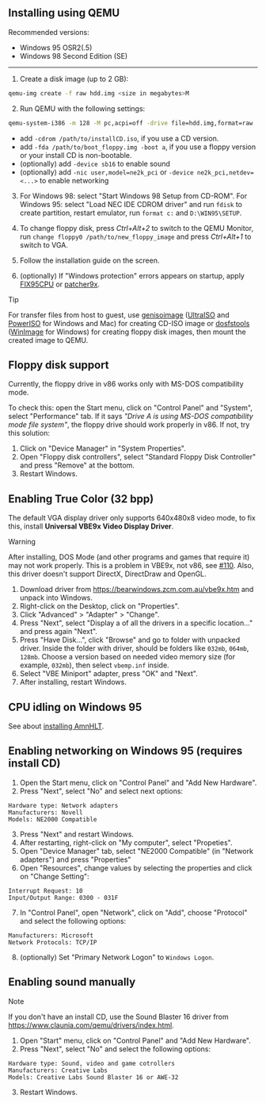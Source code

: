 ## Installing using QEMU

Recommended versions:
 - Windows 95 OSR2(.5)
 - Windows 98 Second Edition (SE)

-------------

1. Create a disk image (up to 2 GB):
```sh
qemu-img create -f raw hdd.img <size in megabytes>M
```
2. Run QEMU with the following settings:
```sh
qemu-system-i386 -m 128 -M pc,acpi=off -drive file=hdd.img,format=raw
```
 - add `-cdrom /path/to/installCD.iso`, if you use a CD version.
 - add `-fda /path/to/boot_floppy.img -boot a`, if you use a floppy version or your install CD is non-bootable.
 - (optionally) add `-device sb16` to enable sound
 - (optionally) add `-nic user,model=ne2k_pci` or `-device ne2k_pci,netdev=<...>` to enable networking

3. For Windows 98: select "Start Windows 98 Setup from CD-ROM". For Windows 95: select "Load NEC IDE CDROM driver" and run `fdisk` to create partition, restart emulator, run `format c:` and `D:\WIN95\SETUP`.

4. To change floppy disk, press *Ctrl+Alt+2* to switch to the QEMU Monitor, run `change floppy0 /path/to/new_floppy_image` and press *Ctrl+Alt+1* to switch to VGA.
5. Follow the installation guide on the screen.
6. (optionally) If "Windows protection" errors appears on startup, apply [FIX95CPU](http://lonecrusader.x10host.com/fix95cpu.html) or [patcher9x](https://github.com/JHRobotics/patcher9x#installation).

> [!TIP]
> For transfer files from host to guest, use [genisoimage](https://wiki.debian.org/genisoimage) ([UltraISO](https://www.ultraiso.com/) and [PowerISO](https://www.poweriso.com/) for Windows and Mac) for creating CD-ISO image or [dosfstools](https://github.com/dosfstools/dosfstools) ([WinImage](https://www.winimage.com/download.htm) for Windows) for creating floppy disk images, then mount the created image to QEMU.

## Floppy disk support

Currently, the floppy drive in v86 works only with MS-DOS compatibility mode.

To check this: open the Start menu, click on "Control Panel" and "System", select "Performance" tab.
If it says *"Drive A is using MS-DOS compatibility mode file system"*, the floppy drive should work properly in v86. If not, try this solution:

1. Click on "Device Manager" in "System Properties".
2. Open "Floppy disk controllers", select "Standard Floppy Disk Controller" and press "Remove" at the bottom.
3. Restart Windows.

## Enabling True Color (32 bpp)

The default VGA display driver only supports 640x480x8 video mode, to fix this, install **Universal VBE9x Video Display Driver**.

> [!WARNING]
> After installing, DOS Mode (and other programs and games that require it) may not work properly.
> This is a problem in VBE9x, not v86, see [#110](https://github.com/copy/v86/issues/110).
> Also, this driver doesn't support DirectX, DirectDraw and OpenGL.

1. Download driver from https://bearwindows.zcm.com.au/vbe9x.htm and unpack into Windows.
2. Right-click on the Desktop, click on "Properties".
3. Click "Advanced" > "Adapter" > "Change".
4. Press "Next", select "Display a of all the drivers in a specific location..." and press again "Next".
5. Press "Have Disk...", click "Browse" and go to folder with unpacked driver. Inside the folder with driver, should be folders like `032mb`, `064mb`, `128mb`. Choose a version based on needed video memory size (for example, `032mb`), then select `vbemp.inf` inside.
6. Select "VBE Miniport" adapter, press "OK" and "Next".
7. After installing, restart Windows.

## CPU idling on Windows 95
See about [installing AmnHLT](cpu-idling.md#windows-9x-using-amnhlt).

## Enabling networking on Windows 95 (requires install CD)

1. Open the Start menu, click on "Control Panel" and "Add New Hardware".
2. Press "Next", select "No" and select next options:

```
Hardware type: Network adapters
Manufacturers: Novell
Models: NE2000 Compatible
```

3. Press "Next" and restart Windows.
4. After restarting, right-click on "My computer", select "Propeties".
5. Open "Device Manager" tab, select "NE2000 Compatible" (in "Network adapters") and press "Properties"
6. Open "Resources", change values by selecting the properties and click on "Change Setting":

```
Interrupt Request: 10
Input/Output Range: 0300 - 031F
```

7. In "Control Panel", open "Network", click on "Add", choose "Protocol" and select the following options:

```
Manufacturers: Microsoft
Network Protocols: TCP/IP
```

8. (optionally) Set "Primary Network Logon" to `Windows Logon`.

## Enabling sound manually

> [!NOTE]
> If you don't have an install CD, use the Sound Blaster 16 driver from https://www.claunia.com/qemu/drivers/index.html.

1. Open "Start" menu, click on "Control Panel" and "Add New Hardware".
2. Press "Next", select "No" and select the following options:

```
Hardware type: Sound, video and game cotrollers
Manufacturers: Creative Labs
Models: Creative Labs Sound Blaster 16 or AWE-32
```

3. Restart Windows.
